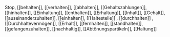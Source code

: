 Stop, [[behalten]], [[verhalten]], [[abhalten]], [[Gehaltszahlungen]], [[hinhalten]], [[Einhaltung]], [[enthalten]], [[Erhaltung]], [[Inhalt]], [[Gehalt]], [[auseinanderzuhalten]], [[einhalten]], [[Haltestelle]]
, [[durchhalten]]
, [[Durchhaltevermögen]], [[Erhalt]], [[fernhalten]], [[standhalten]], [[gefangenzuhalten]], [[nachhaltig]], [[Abtönungspartikeln]], [[Haltung]]
